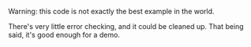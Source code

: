 Warning: this code is not exactly the best example in the world.

There's very little error checking, and it could be cleaned up.
That being said, it's good enough for a demo.
